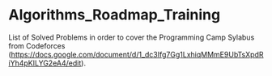 # Algorithms_Roadmap_Training
List of Solved Problems in order to cover the Programming Camp Sylabus from Codeforces (https://docs.google.com/document/d/1_dc3Ifg7Gg1LxhiqMMmE9UbTsXpdRiYh4pKILYG2eA4/edit).
